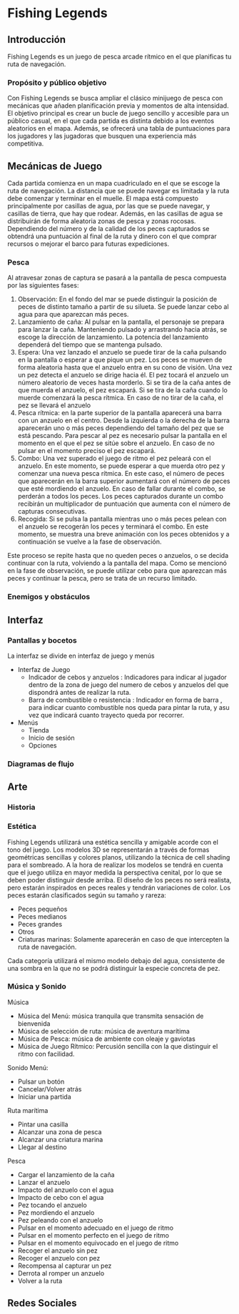 # Fishing Legends
## Introducción
Fishing Legends es un juego de pesca arcade rítmico en el que planificas tu ruta de navegación.

### Propósito y público objetivo
Con Fishing Legends se busca ampliar el clásico minijuego de pesca con mecánicas que añaden planificación previa y momentos de alta intensidad. El objetivo principal es crear un bucle de juego sencillo y accesible para un público casual, en el que cada partida es distinta debido a los eventos aleatorios en el mapa. Además, se ofrecerá una tabla de puntuaciones para los jugadores y las jugadoras que busquen una experiencia más competitiva.

## Mecánicas de Juego
Cada partida comienza en un mapa cuadriculado en el que se escoge la ruta de navegación. La distancia que se puede navegar es limitada y la ruta debe comenzar y terminar en el muelle. El mapa está compuesto principalmente por casillas de agua, por las que se puede navegar, y casillas de tierra, que hay que rodear. Además, en las casillas de agua se distribuirán de forma aleatoria zonas de pesca y zonas rocosas. Dependiendo del número y de la calidad de los peces capturados se obtendrá una puntuación al final de la ruta y dinero con el que comprar recursos o mejorar el barco para futuras expediciones. 

### Pesca
Al atravesar zonas de captura se pasará a la pantalla de pesca compuesta por las siguientes fases:
1. Observación: En el fondo del mar se puede distinguir la posición de peces de distinto tamaño a partir de su silueta. Se puede lanzar cebo al agua para que aparezcan más peces.
2. Lanzamiento de caña: Al pulsar en la pantalla, el personaje se prepara para lanzar la caña. Manteniendo pulsado y arrastrando hacia atrás, se escoge la dirección de lanzamiento. La potencia del lanzamiento dependerá del tiempo que se mantenga pulsado.
3. Espera: Una vez lanzado el anzuelo se puede tirar de la caña pulsando en la pantalla o esperar a que pique un pez. Los peces se mueven de forma aleatoria hasta que el anzuelo entra en su cono de visión. Una vez un pez detecta el anzuelo se dirige hacia él. El pez tocará el anzuelo un número aleatorio de veces hasta morderlo. Si se tira de la caña antes de que muerda el anzuelo, el pez escapará. Si se tira de la caña cuando lo muerde comenzará la pesca rítmica. En caso de no tirar de la caña, el pez se llevará el anzuelo
4. Pesca rítmica: en la parte superior de la pantalla aparecerá una barra con un anzuelo en el centro. Desde la izquierda o la derecha de la barra aparecerán uno o más peces dependiendo del tamaño del pez que se está pescando. Para pescar al pez es necesario pulsar la pantalla en el momento en el que el pez se sitúe sobre el anzuelo. En caso de no pulsar en el momento preciso el pez escapará.
5. Combo: Una vez superado el juego de ritmo el pez peleará con el anzuelo. En este momento, se puede esperar a que muerda otro pez y comenzar una nueva pesca rítmica. En este caso, el número de peces que aparecerán en la barra superior aumentará con el número de peces que esté mordiendo el anzuelo. En caso de fallar durante el combo, se perderán a todos los peces. Los peces capturados durante un combo recibirán un multiplicador de puntuación que aumenta con el número de capturas consecutivas.
6. Recogida: Si se pulsa la pantalla mientras uno o más peces pelean con el anzuelo se recogerán los peces y terminará el combo. En este momento, se muestra una breve animación con los peces obtenidos y a continuación se vuelve a la fase de observación.

Este proceso se repite hasta que no queden peces o anzuelos, o se decida continuar con la ruta, volviendo a la pantalla del mapa. Como se mencionó en la fase de observación, se puede utilizar cebo para que aparezcan más peces y continuar la pesca, pero se trata de un recurso limitado. 

### Enemigos y obstáculos

## Interfaz

### Pantallas y bocetos
La interfaz se divide en interfaz de juego y menús
  - Interfaz de Juego
    - Indicador de cebos y anzuelos : Indicadores para indicar al jugador dentro de la zona de juego del numero de cebos y anzuelos del que dispondrá antes de realizar la ruta.
    - Barra de combustible o resistencia : Indicador en forma de barra , para indicar cuanto combustible nos queda para pintar la ruta, y asu vez que indicará cuanto trayecto
      queda por recorrer.   
  - Menús
    - Tienda
    - Inicio de sesión
    - Opciones
        
### Diagramas de flujo
## Arte
### Historia
### Estética
Fishing Legends utilizará una estética sencilla y amigable acorde con el tono del juego. Los modelos 3D se representarán a través de formas geométricas sencillas y colores planos, utilizando la técnica de cell shading para el sombreado. A la hora de realizar los modelos se tendrá en cuenta que el juego utiliza en mayor medida la perspectiva cenital, por lo que se deben poder distinguir desde arriba.
El diseño de los peces no será realista, pero estarán inspirados en peces reales y tendrán variaciones de color. 
Los peces estarán clasificados según su tamaño y rareza:
- Peces pequeños 
- Peces medianos 
- Peces grandes 
- Otros
- Criaturas marinas: Solamente aparecerán en caso de que intercepten la ruta de navegación.

Cada categoría utilizará el mismo modelo debajo del agua, consistente de una sombra en la que no se podrá distinguir la especie concreta de pez.

### Música y Sonido
Música
- Música del Menú: música tranquila que transmita sensación de bienvenida
- Música de selección de ruta: música de aventura marítima
- Música de Pesca: música de ambiente con oleaje y gaviotas
- Música de Juego Rítmico: Percusión sencilla con la que distinguir el ritmo con facilidad.

Sonido
Menú:
- Pulsar un botón
- Cancelar/Volver atrás
- Iniciar una partida

Ruta marítima
- Pintar una casilla
- Alcanzar una zona de pesca
- Alcanzar una criatura marina
- Llegar al destino

Pesca
- Cargar el lanzamiento de la caña
- Lanzar el anzuelo
- Impacto del anzuelo con el agua
- Impacto de cebo con el agua
- Pez tocando el anzuelo
- Pez mordiendo el anzuelo
- Pez peleando con el anzuelo
- Pulsar en el momento adecuado en el juego de ritmo
- Pulsar en el momento perfecto en el juego de ritmo
- Pulsar en el momento equivocado en el juego de ritmo
- Recoger el anzuelo sin pez
- Recoger el anzuelo con pez
- Recompensa al capturar un pez
- Derrota al romper un anzuelo
- Volver a la ruta
## Redes Sociales
